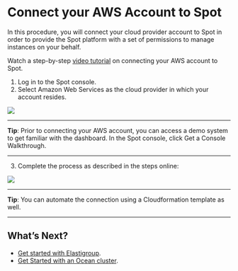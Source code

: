 # Connect your AWS Account to Spot

In this procedure, you will connect your cloud provider account to Spot in order to provide the Spot platform with a set of permissions to manage instances on your behalf.

Watch a step-by-step [video tutorial](https://youtu.be/csPmq3JZlgU/) on connecting your AWS account to Spot.

1. Log in to the Spot console.
2. Select Amazon Web Services as the cloud provider in which your account resides.

<img src="/connect-your-cloud-provider/_media/welcome-to-spot-1024x341.png" />

---

**Tip**: Prior to connecting your AWS account, you can access a demo system to get familiar with the dashboard. In the Spot console, click Get a Console Walkthrough.

---

3. Complete the process as described in the steps online:

<img src="/connect-your-cloud-provider/_media/connect-aws-account-1024x709.png" />

---

**Tip**: You can automate the connection using a Cloudformation template as well.

---

## What’s Next?

- [Get started with Elastigroup](elastigroup/getting-started/).
- [Get Started with an Ocean cluster](ocean/getting-started/).
